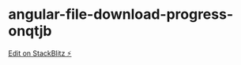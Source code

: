 # angular-file-download-progress-onqtjb

[Edit on StackBlitz ⚡️](https://stackblitz.com/edit/angular-file-download-progress-onqtjb)